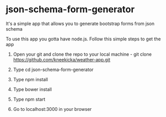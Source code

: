 # json-schema-form-generator
It's a simple app that allows you to generate bootstrap forms from json schema

To use this app you gotta have node.js. Follow this simple steps to get the app
1) Open your git and clone the repo to your local machine - git clone https://github.com/kneekicka/weather-app.git 

2) Type cd json-schema-form-generator 

3) Type npm install 

4) Type bower install

5) Type npm start

6) Go to localhost:3000 in your browser
